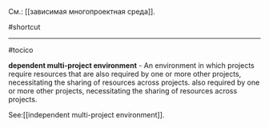 См.: [[зависимая многопроектная среда]].

#shortcut




<hr/>

#tocico

<b>dependent multi-project environment</b> - An environment in which projects require resources that are also required by one or more other projects, necessitating the sharing of resources across projects. also required by one or more other projects, necessitating the sharing of resources across projects. 



See:[[independent multi-project environment]].



